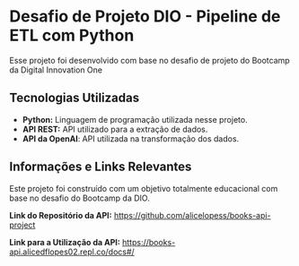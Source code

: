 # Desafio de Projeto DIO - Pipeline de ETL com Python
Esse projeto foi desenvolvido com base no desafio de projeto do Bootcamp da Digital Innovation One 

## Tecnologias Utilizadas
- **Python:** Linguagem de programação utilizada nesse projeto.
- **API REST:** API utilizado para a extração de dados.
- **API da OpenAI**: API utilizada na transformação dos dados.

## Informações e Links Relevantes
Este projeto foi construído com um objetivo totalmente educacional com base no desafio do Bootcamp da DIO. 

**Link do Repositório da API:** https://github.com/alicelopess/books-api-project 

**Link para a Utilização da API:** https://books-api.alicedflopes02.repl.co/docs#/

